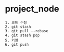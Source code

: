 # project_node 

```
1. 코드 수정
2. git stash
3. git pull --rebase
4. git stash pop
5. 커밋
6. git push
```
